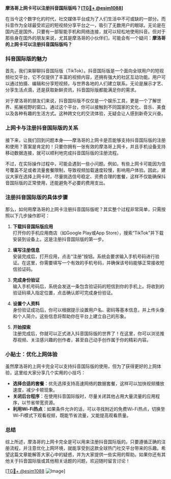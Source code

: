 **摩洛哥上网卡可以注册抖音国际版吗？[[TG💪+ @esim1088](https://t.me/s/esim1088)]**

在当今这个数字化的时代，社交媒体平台成为了人们生活中不可或缺的一部分。而抖音作为全球最受欢迎的短视频分享平台之一，吸引了无数用户的眼球。无论是在国内还是国外，只要有一部智能手机和网络连接，就可以轻松地使用抖音。但对于那些身在国外的朋友来说，尤其是摩洛哥的小伙伴们，可能会有一个疑问：**摩洛哥的上网卡可以注册抖音国际版吗？**

### 抖音国际版的魅力

首先，我们来聊聊抖音国际版（TikTok）。抖音国际版是一个面向全球用户的短视频社交平台，它不仅提供了丰富的视频内容，还拥有强大的社区互动功能。用户可以通过拍摄、编辑和分享短视频，与世界各地的人们建立联系。无论是展示才艺、分享生活点滴，还是获取新鲜资讯，抖音国际版都能满足你的需求。

对于摩洛哥的朋友们来说，抖音国际版不仅仅是一个娱乐工具，更是一个了解世界、拓展视野的窗口。通过这个平台，你可以接触到不同国家的文化、音乐、美食以及各种有趣的生活方式。这种跨文化的交流体验，无疑会让人感到新奇又兴奋。

### 上网卡与注册抖音国际版的关系

接下来，让我们回到问题本身——摩洛哥的上网卡是否能够支持抖音国际版的注册和使用？答案是肯定的！只要你拥有一张有效的摩洛哥上网卡，并且手机设备支持移动数据连接，就可以顺利地完成抖音国际版的注册流程。

不过，在实际操作过程中，可能会遇到一些小问题。例如，有些上网卡可能因为信号覆盖不足或者流量套餐限制，导致视频加载速度较慢，影响用户体验。因此，建议大家在选择上网卡时，尽量挑选信号稳定、资费合理的套餐，这样不仅能确保抖音国际版的正常使用，还能避免不必要的费用支出。

### 注册抖音国际版的具体步骤

那么，如何用摩洛哥的上网卡注册抖音国际版呢？其实整个过程非常简单，只需按照以下几步操作即可：

1. **下载抖音国际版应用**  
   打开你的手机应用商店（如Google Play或App Store），搜索“TikTok”并下载安装到设备上。这是注册抖音国际版的第一步。

2. **填写注册信息**  
   安装完成后，打开应用，点击“注册”按钮。系统会要求输入手机号码进行验证。在这里，你需要填写一个有效的手机号码，并确保该号码能够正常接收短信验证码。

3. **完成身份验证**  
   输入手机号码后，系统会发送一条包含验证码的短信到你的手机上。将收到的验证码填入指定位置，点击确认即可完成身份验证。

4. **设置个人资料**  
   身份验证成功后，你可以根据提示设置用户名、密码等基本信息，并上传头像和个人简介。这些信息将帮助你在平台上建立自己的形象。

5. **开始探索**  
   注册完成后，你就可以正式进入抖音国际版的世界了！在这里，你可以浏览推荐视频、关注感兴趣的创作者，甚至自己动手创作属于你的精彩内容。

### 小贴士：优化上网体验

虽然摩洛哥的上网卡完全可以支持抖音国际版的使用，但为了获得更好的上网体验，这里给大家分享几个实用的小技巧：

- **选择合适的套餐**：优先选择支持高速网络的数据套餐，这样可以加快视频播放速度，减少卡顿现象。
- **关闭后台程序**：在使用抖音国际版时，尽量关闭其他占用大量流量的应用程序，以节省带宽资源。
- **利用Wi-Fi热点**：如果条件允许的话，可以寻找附近的免费Wi-Fi热点，切换至Wi-Fi模式下观看视频，既能节省流量，又能提高观看质量。

### 总结

综上所述，摩洛哥的上网卡完全是可以用来注册抖音国际版的。只要遵循正确的注册流程，并注意优化上网环境，就能享受到这款全球热门社交平台带来的乐趣。希望这篇文章能解答大家心中的疑惑，并为大家提供一些实用的帮助。如果你还有其他关于抖音国际版或其他相关话题的问题，欢迎随时留言讨论！

[[TG💪+ @esim1088](https://t.me/s/esim1088) ![Image](https://i.postimg.cc/4NQfJmqS/Snipaste-2025-05-13-00-14-12.png)]